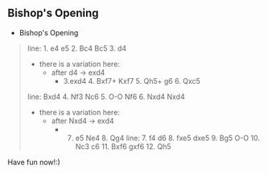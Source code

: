 ## Bishop's Opening

- Bishop's Opening

> line: 1. e4 e5 2. Bc4 Bc5 3. d4
> - there is a variation here:
>   - after d4 -> exd4 
>       - 3.exd4 4. Bxf7+ Kxf7 5. Qh5+ g6 6. Qxc5
>
> line: Bxd4 4. Nf3 Nc6 5. O-O Nf6 6. Nxd4 Nxd4
> - there is a variation here:
>    - after Nxd4 -> exd4
>       - 7. e5 Ne4 8. Qg4
> line: 7. f4 d6 8. fxe5 dxe5 9. Bg5 O-O 10. Nc3 c6 11. Bxf6 gxf6 12. Qh5

Have fun now!:)
